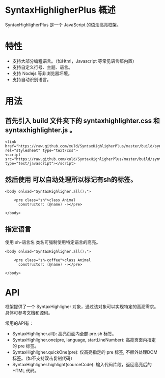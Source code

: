 # SyntaxHighligherPlus 概述

SyntaxHighligherPlus 是一个 JavaScript 的语法高亮框架。

# 特性

- 支持大部分编程语言。（如Html，Javascript 等常见语言都内置）
- 支持自定义行号、主题、语言。
- 支持 Nodejs 等非浏览器坏境。
- 支持自动识别语言。

# 用法

## 首先引入 build 文件夹下的 syntaxhighlighter.css 和 syntaxhighlighter.js 。

	<link href="https://raw.github.com/xuld/SyntaxHighligherPlus/master/build/syntaxhighlighter.css" rel="stylesheet" type="text/css">
	<script src="https://raw.github.com/xuld/SyntaxHighligherPlus/master/build/syntaxhighlighter.js" type="text/javascript"></script>

## 然后使用 <script>SyntaxHighligher.all()</script> 可以自动处理所以标记有sh的标签。

	<body onload="SyntaxHighligher.all();">
		
		<pre class="sh">class Animal
		  constructor: (@name) -></pre>
	
	</body>

## 指定语言

使用 sh-语言名 类名可强制使用特定语言的高亮。

	<body onload="SyntaxHighligher.all();">
		
		<pre class="sh-coffee">class Animal
		  constructor: (@name) -></pre>
	
	</body>
	
# API

框架提供了一个 SyntaxHighligher 对象，通过该对象可以实现特定的高亮需求。具体可参考文档和源码。

常用的API有：

- SyntaxHighligher.all(): 高亮页面内全部 pre.sh 标签。
- SyntaxHighligher.one(pre, language, startLineNumber): 高亮页面内指定的 pre 标签。
- SyntaxHighligher.quickOne(pre): 仅高亮指定的 pre 标签, 不额外处理DOM标签。（如不支持双击复制代码）
- SyntaxHighligher.highlight(sourceCode): 输入代码片段，返回高亮后的 HTML 代码。
